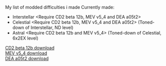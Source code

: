 My list of modded difficulties i made
Currently made:
- Interstellar <Require CD2 beta 12b, MEV v5_4 and DEA a05t2>
- Celestial <Require CD2 beta 12b, MEV v5_4 and DEA a05t2> (Toned-down of Interstellar, ND level) 
- Astral <Require CD2 beta 12b and MEV v5_4> (Toned-down of Celestial, 6x2EX level)

[CD2 beta 12b download](https://cdn.discordapp.com/attachments/1248846649107943434/1340963499878252564/custom-difficulty2-beta-12b.zip?ex=67cea314&is=67cd5194&hm=93a86719869bef892572005a23f79f5a6fa57161e47394998fbdf782246a235f&) <br />
[MEV v5_4 download](https://cdn.discordapp.com/attachments/1162902740230471720/1266497317855297536/MEVv5_4.pak?ex=67cea74a&is=67cd55ca&hm=89d81a4af61bfe231939390f898452196caaf05bb9a2f1c449366def6a61e1b1&) <br />
[DEA a05t2 download](https://cdn.discordapp.com/attachments/1264172880359591996/1321546340093657209/DEA_a05t2.pak?ex=67ce87b0&is=67cd3630&hm=4a8d33b1b397d1c6156d3dc5ea0fa02d088d41a104025bc6d177924c74c6dcb8&)
